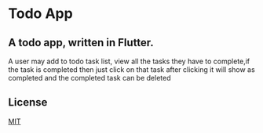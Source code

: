 # Todo App

##  A todo app, written in Flutter.
A user may add to todo task list, view all the tasks they have to complete,if the task is completed then just click on that task after clicking it will show as completed and the completed task can be deleted

## License
[MIT](https://choosealicense.com/licenses/mit/)